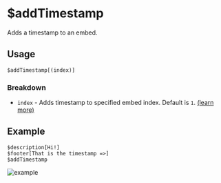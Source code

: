 # $addTimestamp
Adds a timestamp to an embed.

## Usage
```
$addTimestamp[(index)]
```

### Breakdown
- `index` - Adds timestamp to specified embed index. Default is `1`. [(learn more)](/src/resources/embedIndexes.md)

## Example
```
$description[Hi!]
$footer[That is the timestamp =>]
$addTimestamp
```
![example](https://user-images.githubusercontent.com/69215413/119733171-25bc8780-be47-11eb-9817-e5bb53d46af2.png)
